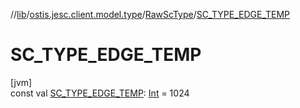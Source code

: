 //[lib](../../../index.md)/[ostis.jesc.client.model.type](../index.md)/[RawScType](index.md)/[SC_TYPE_EDGE_TEMP](-s-c_-t-y-p-e_-e-d-g-e_-t-e-m-p.md)

# SC_TYPE_EDGE_TEMP

[jvm]\
const val [SC_TYPE_EDGE_TEMP](-s-c_-t-y-p-e_-e-d-g-e_-t-e-m-p.md): [Int](https://kotlinlang.org/api/latest/jvm/stdlib/kotlin/-int/index.html) = 1024
